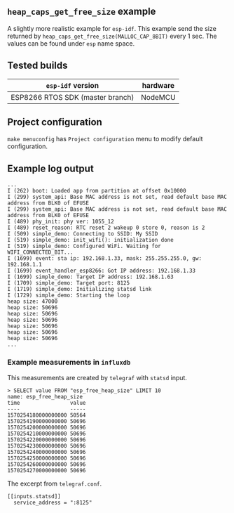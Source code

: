 ## `heap_caps_get_free_size` example

A slightly more realistic example for `esp-idf`. This example send the size
returned by `heap_caps_get_free_size(MALLOC_CAP_8BIT)` every 1 sec. The values
can be found under `esp` name space.

## Tested builds

| `esp-idf` version | hardware |
|-------------------|----------|
| ESP8266 RTOS SDK (master branch) | NodeMCU |

## Project configuration

`make menuconfig` has `Project configuration` menu to modify default
configuration.

## Example log output

```
...
I (262) boot: Loaded app from partition at offset 0x10000
I (299) system_api: Base MAC address is not set, read default base MAC address from BLK0 of EFUSE
I (299) system_api: Base MAC address is not set, read default base MAC address from BLK0 of EFUSE
I (489) phy_init: phy ver: 1055_12
I (489) reset_reason: RTC reset 2 wakeup 0 store 0, reason is 2
I (509) simple_demo: Connecting to SSID: My SSID
I (519) simple_demo: init_wifi(): initialization done
I (519) simple_demo: Configured WiFi. Waiting for WIFI_CONNECTED_BIT...
I (1699) event: sta ip: 192.168.1.33, mask: 255.255.255.0, gw: 192.168.1.1
I (1699) event_handler_esp8266: Got IP address: 192.168.1.33
I (1699) simple_demo: Target IP address: 192.168.1.63
I (1709) simple_demo: Target port: 8125
I (1719) simple_demo: Initializing statsd link
I (1729) simple_demo: Starting the loop
heap size: 47000
heap size: 50696
heap size: 50696
heap size: 50696
heap size: 50696
heap size: 50696
heap size: 50696
...
```

### Example measurements in `influxdb`

This measurements are created by `telegraf` with `statsd` input.

```
> SELECT value FROM "esp_free_heap_size" LIMIT 10
name: esp_free_heap_size
time                value
----                -----
1570254180000000000 50564
1570254190000000000 50696
1570254200000000000 50696
1570254210000000000 50696
1570254220000000000 50696
1570254230000000000 50696
1570254240000000000 50696
1570254250000000000 50696
1570254260000000000 50696
1570254270000000000 50696
```

The excerpt from `telegraf.conf`.

```
[[inputs.statsd]]
  service_address = ":8125"
```
